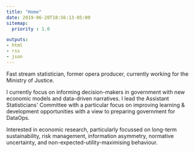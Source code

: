 ```yaml
---
title: "Home"
date: 2019-06-20T18:56:13-05:00
sitemap:
  priority : 1.0

outputs:
- html
- rss
- json
---
```

<p>Fast stream statistician, former opera producer, currently working for the Ministry of Justice.</p>

<p>I currently focus on informing decision-makers in government with new economic models and data-driven narratives. I lead the Assistant Statisticians' Committee with a particular focus on improving learning & development opportunities with a view to preparing government for DataOps.</p>

<p>Interested in economic research, particularly focussed on long-term sustainability, risk management, information asymmetry, normative uncertainty, and non-expected-utility-maximising behaviour.</p>
